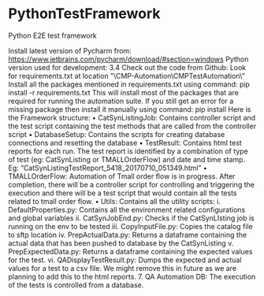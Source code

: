 # PythonTestFramework
Python E2E test framework

Install latest version of Pycharm from: https://www.jetbrains.com/pycharm/download/#section=windows
Python version used for development: 3.4
Check out the code from Github: 
Look for requirements.txt at location "<local path>\CMP-Automation\CMPTestAutomation\”
Install all the packages mentioned in requirements.txt using command:
      pip install -r requirements.txt
This will install most of the packages that are required for running the automation suite. If you still get an error for a missing package then install it manually using command:
      pip install <package name>
Here is the Framework structure:
    •	CatSynListingJob: Contains controller script and the test script containing the test methods that are called from the controller script
    •	DatabaseSetup: Contains the scripts for creating database connections and resetting the database
    •	TestResult: Contains html test reports for each run. The test report is identified by a combination of type of test (eg: CatSynListing or TMALLOrderFlow) and date and time stamp. Eg: “CatSynListingTestReport_5418_20170710_051349.html”
    •	TMALLOrderFlow: Automation of Tmall order flow is in progress. After completion, there will be a controller script for controlling and triggering the execution and there will be a test script that would contain all the tests related to tmall order flow.
    •	Utils: Contains all the utility scripts: 
          i.	DefaultProperties.py: Contains all the environment related configurations and global variables
         ii.	CatSynJobEnd.py: Checks if the CatSynLIsting job is running on the env to be tested
        iii.	CopyInputFile.py: Copies the catalog file to sftp location
         iv.	PrepActualData.py: Returns a dataframe containing the actual data that has been pushed to database by the CatSynListing
          v.	PrepExpectedData.py: Returns a dataframe containing the expected values for the test.
         vi.	QADisplayTestResult.py: Dumps the expected and actual values for a test to a csv file. We might remove this in future as we are planning to add this to the html reports.
7.	QA Automation DB: The execution of the tests is controlled from a database. 
 
